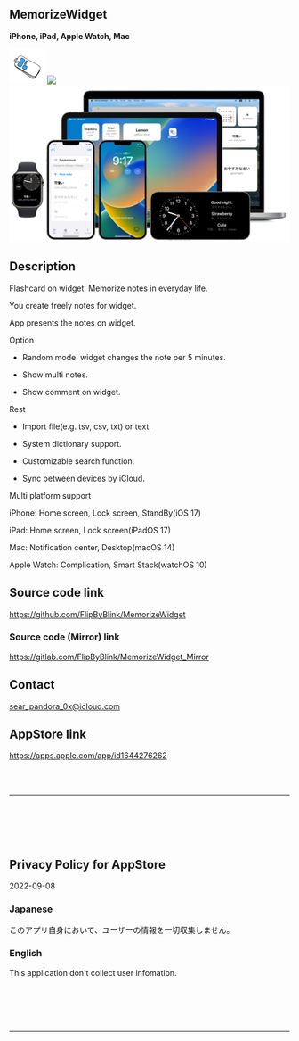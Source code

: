 MemorizeWidget
---------------
__iPhone, iPad, Apple Watch, Mac__

<img src="iOS/Supporting files/Assets.xcassets/RoundedIcon.imageset/icon.png" width="64">

<a href="https://apps.apple.com/app/id1644276262" target="blank">
    <img src="https://developer.apple.com/assets/elements/badges/download-on-the-app-store.svg">
</a>

<img src="Shared/Supporting files/README assets/1200w.png" width="600">


Description
------------
Flashcard on widget. Memorize notes in everyday life.

You create freely notes for widget.

App presents the notes on widget.


Option

- Random mode: widget changes the note per 5 minutes.

- Show multi notes.

- Show comment on widget.


Rest

- Import file(e.g. tsv, csv, txt) or text.

- System dictionary support.

- Customizable search function.

- Sync between devices by iCloud.


Multi platform support

iPhone: Home screen, Lock screen, StandBy(iOS 17)

iPad: Home screen, Lock screen(iPadOS 17)

Mac: Notification center, Desktop(macOS 14)

Apple Watch: Complication, Smart Stack(watchOS 10)


Source code link
------------------
https://github.com/FlipByBlink/MemorizeWidget

### Source code (Mirror) link
https://gitlab.com/FlipByBlink/MemorizeWidget_Mirror


Contact
------------
sear_pandora_0x@icloud.com


AppStore link
--------------
https://apps.apple.com/app/id1644276262


<br>
<br>

* * *

<br>
<br>
<br>
<br>

Privacy Policy for AppStore
----------------------------
2022-09-08

### Japanese
このアプリ自身において、ユーザーの情報を一切収集しません。

### English
This application don't collect user infomation.

<br>
<br>
<br>
<br>

* * *

<br>
<br>

<!-- URL "Support page for AppStore" -->
<!-- https://flipbyblink.github.io/MemorizeWidget/ -->

<!-- URL "Privacy Policy for AppStore" -->
<!-- https://flipbyblink.github.io/MemorizeWidget/#privacy-policy-for-appstore -->
